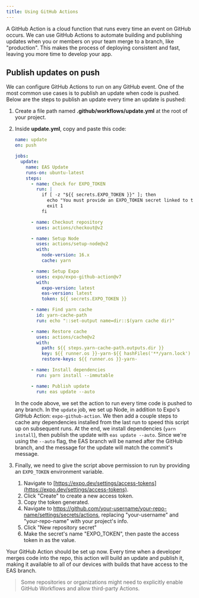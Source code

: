 ```yaml
---
title: Using GitHub Actions
---
```


A GitHub Action is a cloud function that runs every time an event on GitHub occurs. We can use GitHub Actions to automate building and publishing updates when you or members on your team merge to a branch, like "production". This makes the process of deploying consistent and fast, leaving you more time to develop your app.

## Publish updates on push

We can configure GitHub Actions to run on any GitHub event. One of the most common use cases is to publish an update when code is pushed. Below are the steps to publish an update every time an update is pushed:

1. Create a file path named **.github/workflows/update.yml** at the root of your project.
2. Inside **update.yml**, copy and paste this code:

   ```yaml
   name: update
   on: push

   jobs:
     update:
       name: EAS Update
       runs-on: ubuntu-latest
       steps:
         - name: Check for EXPO_TOKEN
           run: |
             if [ -z "${{ secrets.EXPO_TOKEN }}" ]; then
               echo "You must provide an EXPO_TOKEN secret linked to this project's Expo account in this repo's secrets. Learn more: https://docs.expo.dev/eas-update/github-actions"
               exit 1
             fi

         - name: Checkout repository
           uses: actions/checkout@v2

         - name: Setup Node
           uses: actions/setup-node@v2
           with:
             node-version: 16.x
             cache: yarn

         - name: Setup Expo
           uses: expo/expo-github-action@v7
           with:
             expo-version: latest
             eas-version: latest
             token: ${{ secrets.EXPO_TOKEN }}

         - name: Find yarn cache
           id: yarn-cache-path
           run: echo "::set-output name=dir::$(yarn cache dir)"

         - name: Restore cache
           uses: actions/cache@v2
           with:
             path: ${{ steps.yarn-cache-path.outputs.dir }}
             key: ${{ runner.os }}-yarn-${{ hashFiles('**/yarn.lock') }}
             restore-keys: ${{ runner.os }}-yarn-

         - name: Install dependencies
           run: yarn install --immutable

         - name: Publish update
           run: eas update --auto
   ```

   In the code above, we set the action to run every time code is pushed to any branch. In the `update` job, we set up Node, in addition to Expo's GitHub Action: `expo-github-action`. We then add a couple steps to cache any dependencies installed from the last run to speed this script up on subsequent runs. At the end, we install dependencies (`yarn install`), then publish the update with `eas update --auto`. Since we're using the `--auto` flag, the EAS branch will be named after the GitHub branch, and the message for the update will match the commit's message.

3. Finally, we need to give the script above permission to run by providing an `EXPO_TOKEN` environment variable.
   1. Navigate to [https://expo.dev/settings/access-tokens](https://expo.dev/settings/access-tokens).
   2. Click "Create" to create a new access token.
   3. Copy the token generated.
   4. Navigate to https://github.com/your-username/your-repo-name/settings/secrets/actions, replacing "your-username" and "your-repo-name" with your project's info.
   5. Click "New repository secret"
   6. Make the secret's name "EXPO_TOKEN", then paste the access token in as the value.

Your GitHub Action should be set up now. Every time when a developer merges code into the repo, this action will build an update and publish it, making it available to all of our devices with builds that have access to the EAS branch.

> Some repositories or organizations might need to explicitly enable GitHub Workflows and allow third-party Actions.
